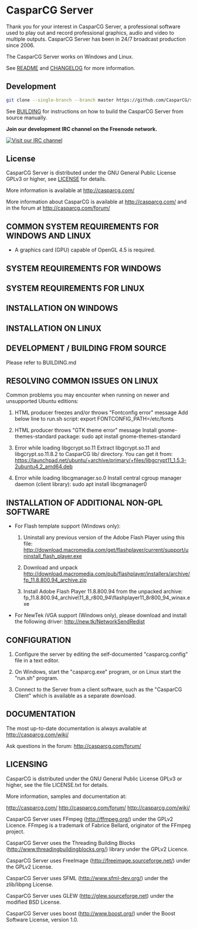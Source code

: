 CasparCG Server
===============

Thank you for your interest in CasparCG Server, a professional software used to
play out and record professional graphics, audio and video to multiple outputs.
CasparCG Server has been in 24/7 broadcast production since 2006.

The CasparCG Server works on Windows and Linux.

See [README](README?raw=true) and [CHANGELOG](CHANGELOG?raw=true) for more information.

Development
-----------

```bash
git clone --single-branch --branch master https://github.com/CasparCG/server
```

See [BUILDING](BUILDING.md) for instructions on how to build the CasparCG Server from source manually.

**Join our development IRC channel on the Freenode network.**

[![Visit our IRC channel](https://kiwiirc.com/buttons/sinisalo.freenode.net/CasparCG.png)](https://kiwiirc.com/client/sinisalo.freenode.net/?nick=Guest|?#CasparCG)

License
-------

CasparCG Server is distributed under the GNU General Public License GPLv3 or
higher, see [LICENSE](LICENSE.md) for details.

More information is available at http://casparcg.com/


More information about CasparCG is available at http://casparcg.com/ and
in the forum at http://casparcg.com/forum/


COMMON SYSTEM REQUIREMENTS FOR WINDOWS AND LINUX
------------------------------------------------

- A graphics card (GPU) capable of OpenGL 4.5 is required.

SYSTEM REQUIREMENTS FOR WINDOWS
-------------------------------

SYSTEM REQUIREMENTS FOR LINUX
-----------------------------

INSTALLATION ON WINDOWS
-----------------------

INSTALLATION ON LINUX
---------------------

DEVELOPMENT / BUILDING FROM SOURCE 
---------------------
Please refer to BUILDING.md


RESOLVING COMMON ISSUES ON LINUX
--------------------------------

Common problems you may encounter when running on newer and unsupported
Ubuntu editions:

1. HTML producer freezes and/or throws "Fontconfig error" message
Add below line to run.sh script:
export FONTCONFIG_PATH=/etc/fonts

2. HTML producer throws "GTK theme error" message
Install gnome-themes-standard package:
sudo apt install gnome-themes-standard

3. Error while loading libgcrypt.so.11
Extract libgcrypt.so.11 and libgcrypt.so.11.8.2 to CasparCG lib/ directory.
You can get it from:
https://launchpad.net/ubuntu/+archive/primary/+files/libgcrypt11_1.5.3-2ubuntu4.2_amd64.deb

4. Error while loading libcgmanager.so.0
Install central cgroup manager daemon (client library):
sudo apt install libcgmanager0

INSTALLATION OF ADDITIONAL NON-GPL SOFTWARE
-------------------------------------------

- For Flash template support (Windows only):

  1. Uninstall any previous version of the Adobe Flash Player using this file:
     http://download.macromedia.com/get/flashplayer/current/support/uninstall_flash_player.exe

  2. Download and unpack
     http://download.macromedia.com/pub/flashplayer/installers/archive/fp_11.8.800.94_archive.zip

  3. Install Adobe Flash Player 11.8.800.94 from the unpacked archive:
     fp_11.8.800.94_archive\11_8_r800_94\flashplayer11_8r800_94_winax.exe

- For NewTek iVGA support (Windows only), please download and install the
  following driver:
  http://new.tk/NetworkSendRedist


CONFIGURATION
-------------

1. Configure the server by editing the self-documented "casparcg.config" file in
   a text editor.

2. On Windows, start the "casparcg.exe" program, or on Linux start the "run.sh"
   program.

3. Connect to the Server from a client software, such as the "CasparCG Client"
   which is available as a separate download.


DOCUMENTATION
-------------

The most up-to-date documentation is always available at
http://casparcg.com/wiki/

Ask questions in the forum: http://casparcg.com/forum/


LICENSING
---------

CasparCG is distributed under the GNU General Public License GPLv3 or higher,
see the file LICENSE.txt for details.

More information, samples and documentation at:

http://casparcg.com/
http://casparcg.com/forum/
http://casparcg.com/wiki/

CasparCG Server uses FFmpeg (http://ffmpeg.org/) under the GPLv2 Licence.
FFmpeg is a trademark of Fabrice Bellard, originator of the FFmpeg project.

CasparCG Server uses the Threading Building Blocks
(http://www.threadingbuildingblocks.org/) library under the GPLv2 Licence.

CasparCG Server uses FreeImage (http://freeimage.sourceforge.net/) under the
GPLv2 License.

CasparCG Server uses SFML (http://www.sfml-dev.org/) under the zlib/libpng
License.

CasparCG Server uses GLEW (http://glew.sourceforge.net) under the modified BSD
License.

CasparCG Server uses boost (http://www.boost.org/) under the Boost Software
License, version 1.0.
